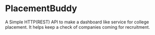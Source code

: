 # PlacementBuddy
A Simple HTTP(REST) API to make a dashboard like service for college placement. It helps keep a check of companies coming for recruitment.
